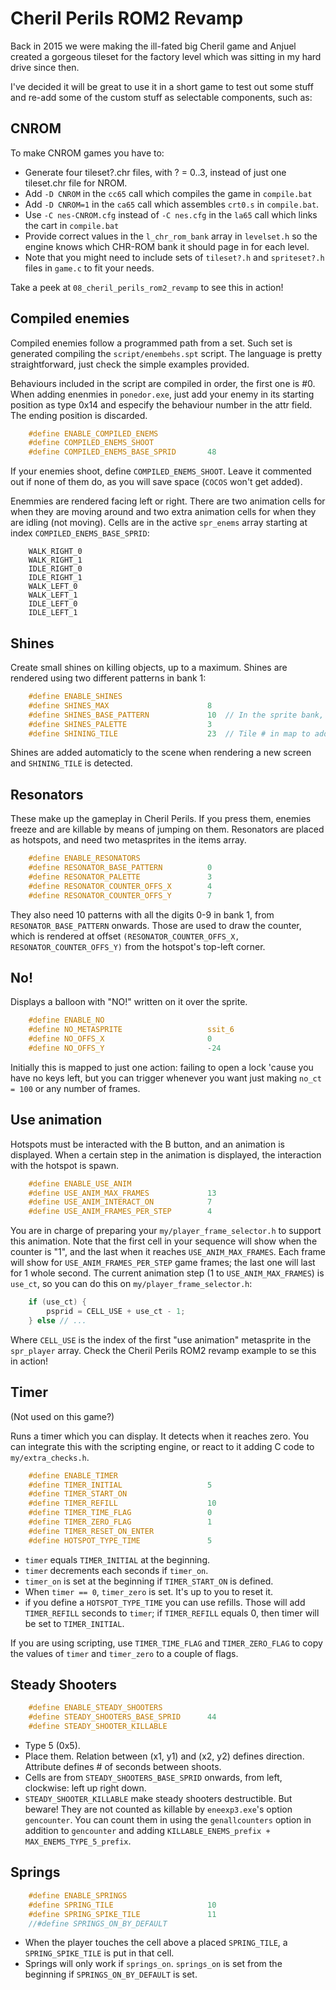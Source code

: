 Cheril Perils ROM2 Revamp
=========================

Back in 2015 we were making the ill-fated big Cheril game and Anjuel created a gorgeous tileset for the factory level which was sitting in my hard drive since then. 

I've decided it will be great to use it in a short game to test out some stuff and re-add some of the custom stuff as selectable components, such as:

CNROM
-----

To make CNROM games you have to:

- Generate four tileset?.chr files, with ? = 0..3, instead of just one tileset.chr file for NROM.
- Add `-D CNROM` in the `cc65` call which compiles the game in `compile.bat`
- Add `-D CNROM=1` in the `ca65` call which assembles `crt0.s` in `compile.bat`.
- Use `-C nes-CNROM.cfg` instead of `-C nes.cfg` in the `la65` call which links the cart in `compile.bat`
- Provide correct values in the `l_chr_rom_bank` array in `levelset.h` so the engine knows which CHR-ROM bank it should page in for each level.
- Note that you might need to include sets of `tileset?.h` and `spriteset?.h` files in `game.c` to fit your needs.

Take a peek at `08_cheril_perils_rom2_revamp` to see this in action!

Compiled enemies
----------------

Compiled enemies follow a programmed path from a set. Such set is generated compiling the `script/enembehs.spt` script. The language is pretty straightforward, just check the simple examples provided. 

Behaviours included in the script are compiled in order, the first one is #0. When adding enenmies in `ponedor.exe`, just add your enemy in its starting position as type 0x14 and especify the behaviour number in the attr field. The ending position is discarded.

```c
	#define ENABLE_COMPILED_ENEMS
	#define COMPILED_ENEMS_SHOOT
	#define COMPILED_ENEMS_BASE_SPRID		48
```

If your enemies shoot, define `COMPILED_ENEMS_SHOOT`. Leave it commented out if none of them do, as you will save space (`COCOS` won't get added). 

Enemmies are rendered facing left or right. There are two animation cells for when they are moving around and two extra animation cells for when they are idling (not moving). Cells are in the active `spr_enems` array starting at index `COMPILED_ENEMS_BASE_SPRID`:

```
	WALK_RIGHT_0
	WALK_RIGHT_1
	IDLE_RIGHT_0
	IDLE_RIGHT_1
	WALK_LEFT_0
	WALK_LEFT_1
	IDLE_LEFT_0
	IDLE_LEFT_1
```

Shines
------

Create small shines on killing objects, up to a maximum. Shines are rendered using two different patterns in bank 1:

```c
	#define ENABLE_SHINES
	#define SHINES_MAX 						8
	#define SHINES_BASE_PATTERN				10	// In the sprite bank, two patterns needed
	#define SHINES_PALETTE					3
	#define SHINING_TILE					23	// Tile # in map to add shines
```

Shines are added automaticly to the scene when rendering a new screen and `SHINING_TILE` is detected.

Resonators
----------

These make up the gameplay in Cheril Perils. If you press them, enemies freeze and are killable by means of jumping on them. Resonators are placed as hotspots, and need two metasprites in the items array.

```c
	#define ENABLE_RESONATORS
	#define RESONATOR_BASE_PATTERN			0
	#define RESONATOR_PALETTE				3
	#define RESONATOR_COUNTER_OFFS_X		4
	#define RESONATOR_COUNTER_OFFS_Y		7
```

They also need 10 patterns with all the digits 0-9 in bank 1, from `RESONATOR_BASE_PATTERN` onwards. Those are used to draw the counter, which is rendered at offset `(RESONATOR_COUNTER_OFFS_X, RESONATOR_COUNTER_OFFS_Y)` from the hotspot's top-left corner.

No!
---

Displays a balloon with "NO!" written on it over the sprite.

```c
	#define ENABLE_NO 
	#define NO_METASPRITE					ssit_6
	#define NO_OFFS_X						0
	#define NO_OFFS_Y						-24
```

Initially this is mapped to just one action: failing to open a lock 'cause you have no keys left, but you can trigger whenever you want just making `no_ct = 100` or any number of frames.

Use animation
-------------

Hotspots must be interacted with the B button, and an animation is displayed. When a certain step in the animation is displayed, the interaction with the hotspot is spawn.

```c
	#define ENABLE_USE_ANIM
	#define USE_ANIM_MAX_FRAMES				13
	#define USE_ANIM_INTERACT_ON			7
	#define USE_ANIM_FRAMES_PER_STEP		4
```

You are in charge of preparing your `my/player_frame_selector.h` to support this animation. Note that the first cell in your sequence will show when the counter is "1", and the last when it reaches `USE_ANIM_MAX_FRAMES`. Each frame will show for `USE_ANIM_FRAMES_PER_STEP` game frames; the last one will last for 1 whole second. The current animation step (1 to `USE_ANIM_MAX_FRAMES`) is `use_ct`, so you can do this on `my/player_frame_selector.h`:

```c
	if (use_ct) {
		psprid = CELL_USE + use_ct - 1;
	} else // ...
```

Where `CELL_USE` is the index of the first "use animation" metasprite in the `spr_player` array. Check the Cheril Perils ROM2 revamp example to se this in action!

Timer
-----

(Not used on this game?)

Runs a timer which you can display. It detects when it reaches zero. You can integrate this with the scripting engine, or react to it adding C code to `my/extra_checks.h`.

```c
	#define ENABLE_TIMER
	#define TIMER_INITIAL					5
	#define TIMER_START_ON
	#define TIMER_REFILL					10
	#define TIMER_TIME_FLAG					0
	#define TIMER_ZERO_FLAG 				1
	#define TIMER_RESET_ON_ENTER
	#define HOTSPOT_TYPE_TIME				5
```

- `timer` equals `TIMER_INITIAL` at the beginning.
- `timer` decrements each seconds if `timer_on`.
- `timer_on` is set at the beginning if `TIMER_START_ON` is defined.
- When `timer == 0`, `timer_zero` is set. It's up to you to reset it.
- if you define a `HOTSPOT_TYPE_TIME` you can use refills. Those will add `TIMER_REFILL` seconds to `timer`; if `TIMER_REFILL` equals 0, then timer will be set to `TIMER_INITIAL`.

If you are using scripting, use `TIMER_TIME_FLAG` and `TIMER_ZERO_FLAG` to copy the values of `timer` and `timer_zero` to a couple of flags.

Steady Shooters
---------------

```c
	#define ENABLE_STEADY_SHOOTERS
	#define STEADY_SHOOTERS_BASE_SPRID		44
	#define STEADY_SHOOTER_KILLABLE
```

- Type 5 (0x5).
- Place them. Relation between (x1, y1) and (x2, y2) defines direction. Attribute defines # of seconds between shoots.
- Cells are from `STEADY_SHOOTERS_BASE_SPRID` onwards, from left, clockwise: left up right down.
- `STEADY_SHOOTER_KILLABLE` make steady shooters destructible. But beware! They are not counted as killable by `eneexp3.exe`'s option `gencounter`. You can count them in using the `genallcounters` option in addition to `gencounter` and adding `KILLABLE_ENEMS_prefix + MAX_ENEMS_TYPE_5_prefix`.

Springs
-------

```c
	#define ENABLE_SPRINGS
	#define SPRING_TILE 					10
	#define SPRING_SPIKE_TILE 				11
	//#define SPRINGS_ON_BY_DEFAULT	
```

- When the player touches the cell above a placed `SPRING_TILE`, a `SPRING_SPIKE_TILE` is put in that cell.
- Springs will only work if `springs_on`. `springs_on` is set from the beginning if `SPRINGS_ON_BY_DEFAULT` is set.
